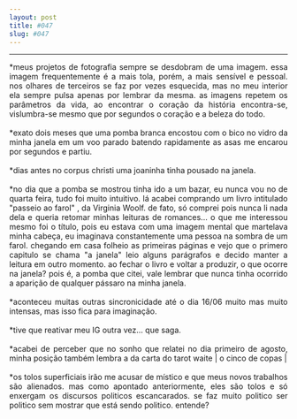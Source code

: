 ```yaml
---
layout: post
title: #047
slug: #047
---
```

---
<p class="description" style="text-align: justify;">
*meus projetos de fotografia sempre se desdobram de uma imagem. essa imagem frequentemente é a mais tola, porém, a mais sensível e pessoal. nos olhares de terceiros se faz por vezes esquecida, mas no meu interior ela sempre pulsa apenas por lembrar da mesma. as imagens repetem os parâmetros da vida, ao encontrar o coração da história encontra-se, vislumbra-se mesmo que por segundos o coração e a  beleza do todo. 
<br>
  <br>
*exato dois meses que uma pomba branca encostou com o bico no vidro da minha janela em um voo parado batendo rapidamente as asas me encarou por segundos e partiu.
<br>
  <br>
*dias antes no corpus christi uma joaninha tinha pousado na janela.
<br>
  <br>
*no dia que a pomba se mostrou tinha ido a um bazar, eu nunca vou no de quarta feira, tudo foi muito intuitivo. lá acabei comprando um livro intitulado "passeio ao farol" , da Virginia Woolf. de fato, só comprei pois nunca li nada dela e queria retomar minhas leituras de romances... o que me interessou mesmo foi o título, pois eu estava com uma imagem mental que martelava minha cabeça, eu imaginava constantemente uma pessoa na sombra de um farol. chegando em casa folheio as primeiras páginas e vejo que o primero capitulo se chama "a janela" leio alguns parágrafos e decido manter a leitura em outro momento. ao fechar o livro e voltar a produzir, o que ocorre na janela? pois é, a pomba que citei, vale lembrar que nunca tinha ocorrido a aparição de qualquer pássaro na minha janela.
<br>
  <br>
*aconteceu muitas outras sincronicidade até o dia 16/06 muito mas muito intensas, mas isso fica para imaginação.
<br>
  <br>
*tive que reativar meu IG outra vez... que saga.
<br>
  <br>
*acabei de perceber que no sonho que relatei no dia primeiro de agosto, minha posição também lembra a da carta do tarot waite | o cinco de copas |
<br>
  <br>
*os tolos superficiais irão me acusar de místico e que meus novos trabalhos são alienados. mas como apontado anteriormente, eles são tolos e só enxergam os discursos politicos escancarados. se faz muito politico ser politico sem mostrar que está sendo politico. entende?
<br>
  <br>
